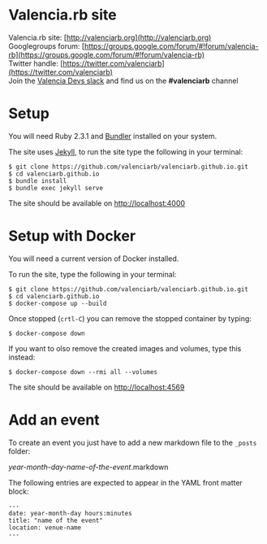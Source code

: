 Valencia.rb site
================

Valencia.rb site: [http://valenciarb.org](http://valenciarb.org)  
Googlegroups forum: [https://groups.google.com/forum/#!forum/valencia-rb](https://groups.google.com/forum/#!forum/valencia-rb)  
Twitter handle: [https://twitter.com/valenciarb](https://twitter.com/valenciarb)  
Join the [Valencia Devs slack](http://slack.vlctechhub.org/) and find us on the **#valenciarb** channel

Setup
=====

You will need Ruby 2.3.1 and [Bundler](http://bundler.io) installed on your system.

The site uses [Jekyll](http://jekyllrb.com), to run the site type the following in your
terminal:

```
$ git clone https://github.com/valenciarb/valenciarb.github.io.git
$ cd valenciarb.github.io
$ bundle install
$ bundle exec jekyll serve
```

The site should be available on [http://localhost:4000](http://localhost:4000)

Setup with Docker
=================

You will need a current version of Docker installed.

To run the site, type the following in your terminal:

```
$ git clone https://github.com/valenciarb/valenciarb.github.io.git
$ cd valenciarb.github.io
$ docker-compose up --build
```

Once stopped (`crtl-C`) you can remove the stopped container by typing:

```
$ docker-compose down
```

If you want to olso remove the created images and volumes, type this instead:

```
$ docker-compose down --rmi all --volumes
```

The site should be available on [http://localhost:4569](http://localhost:4569)

Add an event
===============

To create an event you just have to add a new markdown file to the `_posts` folder:

*year-month-day-name-of-the-event*.markdown

The following entries are expected to appear in the YAML front matter block:

```
---
date: year-month-day hours:minutes
title: "name of the event"
location: venue-name
---
```
